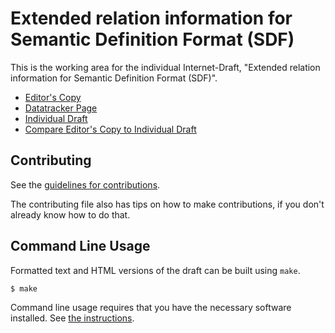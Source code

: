 <!-- regenerate: on (set to off if you edit this file) -->

# Extended relation information for Semantic Definition Format (SDF)

This is the working area for the individual Internet-Draft, "Extended relation information for Semantic Definition Format (SDF)".

- [Editor's Copy](https://ietf-wg-asdf.github.io/sdf-relations/#go.draft-laari-asdf-relations.html)
- [Datatracker Page](https://datatracker.ietf.org/doc/draft-laari-asdf-relations)
- [Individual Draft](https://datatracker.ietf.org/doc/html/draft-laari-asdf-relations)
- [Compare Editor's Copy to Individual Draft](https://ietf-wg-asdf.github.io/sdf-relations/#go.draft-laari-asdf-relations.diff)

## Contributing

See the
[guidelines for contributions](https://github.com/ietf-wg-asdf/sdf-relations/blob/main/CONTRIBUTING.md).

The contributing file also has tips on how to make contributions, if you
don't already know how to do that.

## Command Line Usage

Formatted text and HTML versions of the draft can be built using `make`.

```sh
$ make
```

Command line usage requires that you have the necessary software installed. See
[the instructions](https://github.com/martinthomson/i-d-template/blob/main/doc/SETUP.md).
